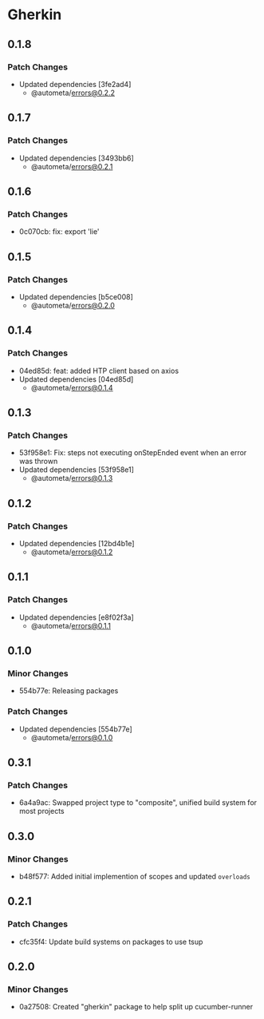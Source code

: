 # Gherkin

## 0.1.8

### Patch Changes

- Updated dependencies [3fe2ad4]
  - @autometa/errors@0.2.2

## 0.1.7

### Patch Changes

- Updated dependencies [3493bb6]
  - @autometa/errors@0.2.1

## 0.1.6

### Patch Changes

- 0c070cb: fix: export 'lie'

## 0.1.5

### Patch Changes

- Updated dependencies [b5ce008]
  - @autometa/errors@0.2.0

## 0.1.4

### Patch Changes

- 04ed85d: feat: added HTP client based on axios
- Updated dependencies [04ed85d]
  - @autometa/errors@0.1.4

## 0.1.3

### Patch Changes

- 53f958e1: Fix: steps not executing onStepEnded event when an error was thrown
- Updated dependencies [53f958e1]
  - @autometa/errors@0.1.3

## 0.1.2

### Patch Changes

- Updated dependencies [12bd4b1e]
  - @autometa/errors@0.1.2

## 0.1.1

### Patch Changes

- Updated dependencies [e8f02f3a]
  - @autometa/errors@0.1.1

## 0.1.0

### Minor Changes

- 554b77e: Releasing packages

### Patch Changes

- Updated dependencies [554b77e]
  - @autometa/errors@0.1.0

## 0.3.1

### Patch Changes

- 6a4a9ac: Swapped project type to "composite", unified build system for most projects

## 0.3.0

### Minor Changes

- b48f577: Added initial implemention of scopes and updated `overloads`

## 0.2.1

### Patch Changes

- cfc35f4: Update build systems on packages to use tsup

## 0.2.0

### Minor Changes

- 0a27508: Created "gherkin" package to help split up cucumber-runner

